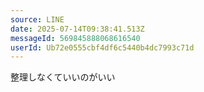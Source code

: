 ```yaml
---
source: LINE
date: 2025-07-14T09:38:41.513Z
messageId: 569845888068616540
userId: Ub72e0555cbf4df6c5440b4dc7993c71d
---
```


整理しなくていいのがいい
